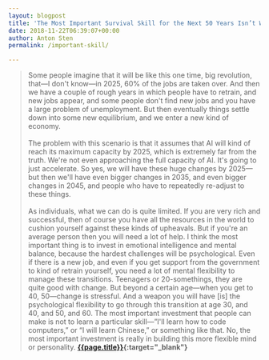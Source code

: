 ```yaml
---
layout: blogpost
title: 'The Most Important Survival Skill for the Next 50 Years Isn’t What You Think'
date: 2018-11-22T06:39:07+00:00
author: Anton Sten
permalink: /important-skill/

---
```


>Some people imagine that it will be like this one time, big revolution, that—I don't know—in 2025, 60% of the jobs are taken over. And then we have a couple of rough years in which people have to retrain, and new jobs appear, and some people don't find new jobs and you have a large problem of unemployment. But then eventually things settle down into some new equilibrium, and we enter a new kind of economy.<br /><br />
The problem with this scenario is that it assumes that AI will kind of reach its maximum capacity by 2025, which is extremely far from the truth. We're not even approaching the full capacity of AI. It's going to just accelerate. So yes, we will have these huge changes by 2025—but then we'll have even bigger changes in 2035, and even bigger changes in 2045, and people who have to repeatedly re-adjust to these things.<br /><br />
As individuals, what we can do is quite limited. If you are very rich and successful, then of course you have all the resources in the world to cushion yourself against these kinds of upheavals. But if you're an average person then you will need a lot of help. I think the most important thing is to invest in emotional intelligence and mental balance, because the hardest challenges will be psychological. Even if there is a new job, and even if you get support from the government to kind of retrain yourself, you need a lot of mental flexibility to manage these transitions. Teenagers or 20-somethings, they are quite good with change. But beyond a certain age—when you get to 40, 50—change is stressful. And a weapon you will have [is] the psychological flexibility to go through this transition at age 30, and 40, and 50, and 60. The most important investment that people can make is not to learn a particular skill—”I'll learn how to code computers,” or “I will learn Chinese,” or something like that. No, the most important investment is really in building this more flexible mind or personality.
**[{{page.title}}](https://www.gq.com/story/yuval-noah-harari-tech-future-survival?utm_source=densediscovery&utm_medium=email&utm_campaign=newsletter){:target="_blank"}**
